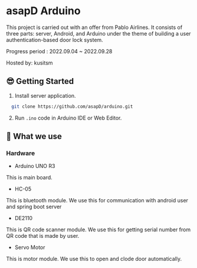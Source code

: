 # asapD Arduino

This project is carried out with an offer from Pablo Airlines. It consists of three parts: server, Android, and Arduino under the theme of building a user authentication-based door lock system.

Progress period : 2022.09.04 ~ 2022.09.28

Hosted by: kusitsm

## 😎 Getting Started

1. Install server application.

```` bash
  git clone https://github.com/asapD/arduino.git
````

2. Run `.ino` code in Arduino IDE or Web Editor.


## 🧾 What we use

### Hardware

- Arduino UNO R3

This is main board.

- HC-05

This is bluetooth module. We use this for communication with android user and spring boot server

- DE2110

This is QR code scanner module. We use this for getting serial number from QR code that is made by user.

- Servo Motor

This is motor module. We use this to open and clode door automatically.

